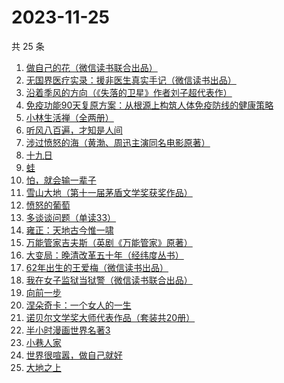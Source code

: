 # 2023-11-25

共 25 条

<!-- BEGIN WEREAD -->
<!-- 最后更新时间 2023-11-25 08:28:16 +0800 -->
1. [做自己的花（微信读书联合出品）](https://weread.qq.com/web/bookDetail/6d532fa0813ab8562g019bca)
1. [无国界医疗实录：援非医生真实手记（微信读书出品）](https://weread.qq.com/web/bookDetail/ad332060813ab8565g0142f3)
1. [沿着季风的方向（《失落的卫星》作者刘子超代表作）](https://weread.qq.com/web/bookDetail/77d32fc0813ab8531g0142a3)
1. [免疫功能90天复原方案：从根源上构筑人体免疫防线的健康策略](https://weread.qq.com/web/bookDetail/69632030813ab856ag01554c)
1. [小林生活禅（全两册）](https://weread.qq.com/web/bookDetail/25d32400813ab705dg0163e9)
1. [听风八百遍，才知是人间](https://weread.qq.com/web/bookDetail/848325a0813ab849ag010245)
1. [涉过愤怒的海（黄渤、周迅主演同名电影原著）](https://weread.qq.com/web/bookDetail/2be327e0813ab850dg016536)
1. [十九日](https://weread.qq.com/web/bookDetail/42b328e0813ab82c3g018943)
1. [蛙](https://weread.qq.com/web/bookDetail/f5432d3071935f5df546a42)
1. [怕，就会输一辈子](https://weread.qq.com/web/bookDetail/57b32bf05e21ec57ba20d9e)
1. [雪山大地（第十一届茅盾文学奖获奖作品）](https://weread.qq.com/web/bookDetail/9e3327e0813ab80d3g018411)
1. [愤怒的葡萄](https://weread.qq.com/web/bookDetail/7e232bf071bc29a37e28a0a)
1. [多谈谈问题（单读33）](https://weread.qq.com/web/bookDetail/9b332c40813ab8006g011b92)
1. [雍正：天地古今惟一啸](https://weread.qq.com/web/bookDetail/bd7329e0813ab84c5g0169de)
1. [万能管家吉夫斯（英剧《万能管家》原著）](https://weread.qq.com/web/bookDetail/ae232bf071645e91ae26401)
1. [大变局：晚清改革五十年（经纬度丛书）](https://weread.qq.com/web/bookDetail/93332c50813ab84d4g011d3f)
1. [62年出生的王爱梅（微信读书出品）](https://weread.qq.com/web/bookDetail/44132d70813ab8504g010df2)
1. [我在女子监狱当狱警（微信读书联合出品）](https://weread.qq.com/web/bookDetail/a6832ec0813ab84c3g0110fe)
1. [向前一步](https://weread.qq.com/web/bookDetail/cf232c50597c67cf2a90ba3)
1. [涅朵奇卡：一个女人的一生](https://weread.qq.com/web/bookDetail/dd432c10813ab8252g015dd3)
1. [诺贝尔文学奖大师代表作品（套装共20册）](https://weread.qq.com/web/bookDetail/73b32570716b19c173b173b)
1. [半小时漫画世界名著3](https://weread.qq.com/web/bookDetail/d4a32840813ab777dg011f08)
1. [小巷人家](https://weread.qq.com/web/bookDetail/41532d00813ab79b6g010ac3)
1. [世界很喧嚣，做自己就好](https://weread.qq.com/web/bookDetail/27632660813ab79a8g016c04)
1. [大地之上](https://weread.qq.com/web/bookDetail/3c832390813ab7f8ag012970)
<!-- END WEREAD -->